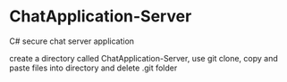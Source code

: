 # ChatApplication-Server
C# secure chat server application

create a directory called ChatApplication-Server, use git clone, copy and paste files into directory and delete .git folder
